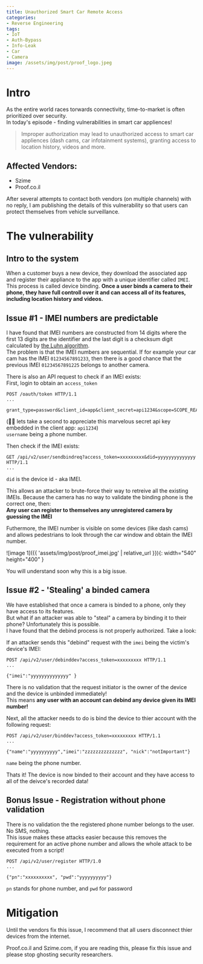 ```yaml
---
title: Unauthorized Smart Car Remote Access
categories:
- Reverse Engineering
tags:
- IoT
- Auth-Bypass
- Info-Leak
- Car
- Camera
image: /assets/img/post/proof_logo.jpeg
---
```


# Intro
As the entire world races torwards connectivity, time-to-market is often prioritized over security.  
In today's episode - finding vulnerabilities in smart car appliences!

> Improper authorization may lead to unauthorized access to smart car appliences (dash cams, car infotainment  systems), granting access to location history, videos and more.

## Affected Vendors:
- Szime
- Proof.co.il

After several attempts to contact both vendors (on multiple channels) with no reply, I am publishing the details of this vulnerability so that users can protect themselves from vehicle surveillance.


# The vulnerability

## Intro to the system
When a customer buys a new device, they download the associated app and register their appliance to the app with a unique identifier called `IMEI`. This process is called device binding. **Once a user binds a camera to their phone, they have full controll over it and can access all of its features, including location history and videos.**

## Issue #1 - IMEI numbers are predictable
I have found that IMEI numbers are constructed from 14 digits where the first 13 digits are the identifier and the last digit is a checksum digit calculated by [the Luhn algorithm](https://en.wikipedia.org/wiki/Luhn_algorithm).  
The problem is that the IMEI numbers are sequential.
If for example your car cam has the IMEI `01234567891233`, then there is a good chance that the previous IMEI `01234567891225` belongs to another camera.

There is also an API request to check if an IMEI exists:  
First, login to obtain an `access_token`
```
POST /oauth/token HTTP/1.1
...

grant_type=password&client_id=app&client_secret=api1234&scope=SCOPE_READ&username=xxxxxxxxxx&password=yyyyyyyyyy
```
(🤦‍♂️ lets take a second to appreciate this marvelous secret api key embedded in the client app: `api1234`)  
`username` being a phone number.

Then check if the IMEI exists:
```
GET /api/v2/user/sendbindreq?access_token=xxxxxxxxx&did=yyyyyyyyyyyyyy HTTP/1.1
...

```
`did` is the device id - aka IMEI.

This allows an attacker to brute-force their way to retreive all the existing IMEIs.
Because the camera has no way to validate the binding phone is the correct one, then:  
**Any user can register to themselves any unregistered camera by guessing the IMEI**

Futhermore, the IMEI number is visible on some devices (like dash cams) and allows pedestrians to look through the car window and obtain the IMEI number.

![image 1]({{ 'assets/img/post/proof_imei.jpg' | relative_url }}){: width="540" height="400" }

You will understand soon why this is a big issue.

## Issue #2 - 'Stealing' a binded camera
We have established that once a camera is binded to a phone, only they have access to its features.  
But what if an attacker was able to "steal" a camera by binding it to their phone? Unfortunately this is possible.  
I have found that the debind process is not properly authorized. Take a look:

If an attacker sends this "debind" request with the `imei` being the victim's device's IMEI:
```
POST /api/v2/user/debinddev?access_token=xxxxxxxxx HTTP/1.1
...

{"imei":"yyyyyyyyyyyyyy" }
```
There is no validation that the request initiator is the owner of the device and the device is unbinded immediately!  
This means **any user with an account can debind any device given its IMEI number!**

Next, all the attacker needs to do is bind the device to thier account with the following request:
```
POST /api/v2/user/binddev?access_token=xxxxxxxxx HTTP/1.1
...

{"name":"yyyyyyyyyy","imei":"zzzzzzzzzzzzzz", "nick":"notImportant"}
```
`name` being the phone number.

Thats it! The device is now binded to their account and they have access to all of the deivce's recorded data!


## Bonus Issue - Registration without phone validation
There is no validation the the registered phone number belongs to the user. No SMS, nothing.  
This issue makes these attacks easier because this removes the requirement for an active phone number and allows the whole attack to be executed from a script!
```
POST /api/v2/user/register HTTP/1.0
...

{"pn":"xxxxxxxxxx", "pwd":"yyyyyyyyyy"}
```
`pn` stands for phone number, and `pwd` for password


# Mitigation
Until the vendors fix this issue, I recommend that all users disconnect thier devices from the internet.

Proof.co.il and Szime.com, if you are reading this, please fix this issue and please stop ghosting security researchers.
